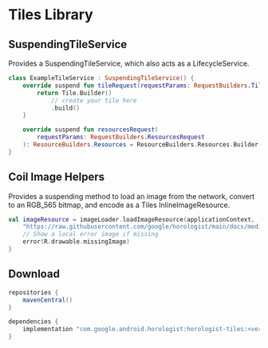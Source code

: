 # Tiles Library

## SuspendingTileService

Provides a SuspendingTileService, which also acts as a LifecycleService.

```kotlin
class ExampleTileService : SuspendingTileService() {
    override suspend fun tileRequest(requestParams: RequestBuilders.TileRequest): Tile {
        return Tile.Builder()
            // create your tile here
            .build()
    }

    override suspend fun resourcesRequest(
        requestParams: RequestBuilders.ResourcesRequest
    ): ResourceBuilders.Resources = ResourceBuilders.Resources.Builder().setVersion("1").build()
}
```

## Coil Image Helpers

Provides a suspending method to load an image from the network, convert to an RGB_565
bitmap, and encode as a Tiles InlineImageResource.

```kotlin
val imageResource = imageLoader.loadImageResource(applicationContext, 
    "https://raw.githubusercontent.com/google/horologist/main/docs/media-ui/playerscreen.png") {
    // Show a local error image if missing
    error(R.drawable.missingImage)
}
```

## Download

```groovy
repositories {
    mavenCentral()
}

dependencies {
    implementation "com.google.android.horologist:horologist-tiles:<version>"
}
```

